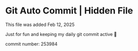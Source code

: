 # Git Auto Commit | Hidden File

This file was added Feb 12, 2025

Just for fun and keeping my daily git commit active 🤪

commit number: 253984
